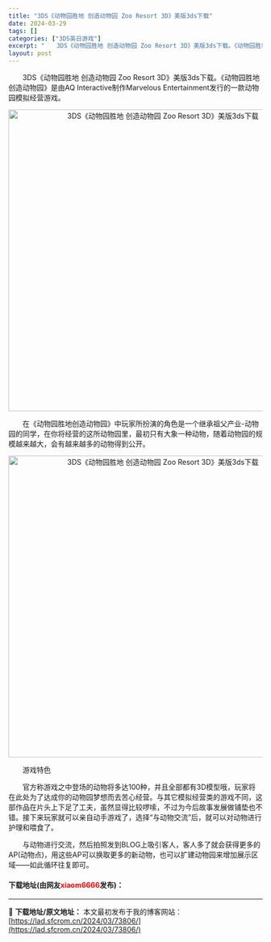 ```yaml
---
title: "3DS《动物园胜地 创造动物园 Zoo Resort 3D》美版3ds下载"
date: 2024-03-29
tags: []
categories: ["3DS英日游戏"]
excerpt: "　　3DS《动物园胜地 创造动物园 Zoo Resort 3D》美版3ds下载。《动物园胜地创造动物园》是由AQ Interactive制作Marvelous Entertainment发行的一款动物园模拟经营游戏。 　　在《动物园胜地创造动物园》中玩家所扮演的角色是一个继承祖父产业-动物园的同学，&hellip;"
layout: post
---
```


 <p>　　3DS《动物园胜地 创造动物园 Zoo Resort 3D》美版3ds下载。《动物园胜地创造动物园》是由AQ Interactive制作Marvelous Entertainment发行的一款动物园模拟经营游戏。</p> <p align="center"><img align="" border="0" src="https://lad.sfcrom.cn/wp-content/uploads/2024/03/20240329_660623b1c9a1c.png" width="597" alt="3DS《动物园胜地 创造动物园 Zoo Resort 3D》美版3ds下载" /></p> <p>　　在《动物园胜地创造动物园》中玩家所扮演的角色是一个继承祖父产业-动物园的同学，在你将经营的这所动物园里，最初只有大象一种动物，随着动物园的规模越来越大，会有越来越多的动物得到公开。</p> <p align="center"><img align="" border="0" src="https://lad.sfcrom.cn/wp-content/uploads/2024/03/20240329_660623b34116f.png" width="597" alt="3DS《动物园胜地 创造动物园 Zoo Resort 3D》美版3ds下载" /></p> <p>　　游戏特色</p> <p>　　官方称游戏之中登场的动物将多达100种，并且全部都有3D模型哦，玩家将在此处为了达成你的动物园梦想而去苦心经营。与其它模拟经营类的游戏不同，这部作品在片头上下足了工夫，虽然显得比较啰嗦，不过为今后故事发展做铺垫也不错。接下来玩家就可以亲自动手游戏了，选择&ldquo;与动物交流&rdquo;后，就可以对动物进行护理和喂食了。</p> <p>　　与动物进行交流，然后拍照发到BLOG上吸引客人，客人多了就会获得更多的AP(动物点)，用这些AP可以换取更多的新动物，也可以扩建动物园来增加展示区域&mdash;&mdash;如此循环往复即可。</p> <p><h4>下载地址(由网友<font color="red">xiaom6666</font>发布)：</h4></p> 

---
📖 **下载地址/原文地址：** 本文最初发布于我的博客网站：[https://lad.sfcrom.cn/2024/03/73806/](https://lad.sfcrom.cn/2024/03/73806/)
